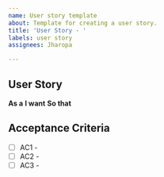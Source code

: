 ```yaml
---
name: User story template
about: Template for creating a user story.
title: 'User Story - '
labels: user story
assignees: Jharopa

---
```


## User Story
**As a**
**I want**
**So that**

## Acceptance Criteria
- [ ] AC1 -
- [ ] AC2 -
- [ ] AC3 -
